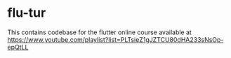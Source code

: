 # flu-tur
This contains codebase for the flutter online course available at https://www.youtube.com/playlist?list=PLTsieZ1gJZTCU80dHA233sNsOp-epQtLL

